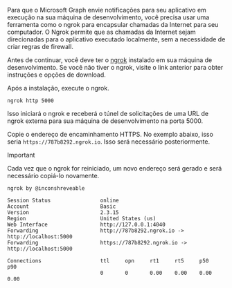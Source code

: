 <!-- markdownlint-disable MD002 MD041 -->

Para que o Microsoft Graph envie notificações para seu aplicativo em execução na sua máquina de desenvolvimento, você precisa usar uma ferramenta como o ngrok para encapsular chamadas da Internet para seu computador. O Ngrok permite que as chamadas da Internet sejam direcionadas para o aplicativo executado localmente, sem a necessidade de criar regras de firewall.

Antes de continuar, você deve ter o [ngrok](https://ngrok.com) instalado em sua máquina de desenvolvimento. Se você não tiver o ngrok, visite o link anterior para obter instruções e opções de download.

Após a instalação, execute o ngrok.

```shell
ngrok http 5000
```

Isso iniciará o ngrok e receberá o túnel de solicitações de uma URL de ngrok externa para sua máquina de desenvolvimento na porta 5000.

Copie o endereço de encaminhamento HTTPS. No exemplo abaixo, isso seria `https://787b8292.ngrok.io`. Isso será necessário posteriormente.

> [!IMPORTANT]
> Cada vez que o ngrok for reiniciado, um novo endereço será gerado e será necessário copiá-lo novamente.

```shell
ngrok by @inconshreveable

Session Status                online
Account                       Basic
Version                       2.3.15
Region                        United States (us)
Web Interface                 http://127.0.0.1:4040
Forwarding                    http://787b8292.ngrok.io -> http://localhost:5000
Forwarding                    https://787b8292.ngrok.io -> http://localhost:5000

Connections                   ttl     opn     rt1     rt5     p50     p90
                              0       0       0.00    0.00    0.00    0.00
```
